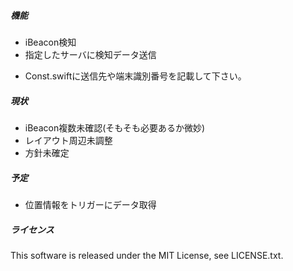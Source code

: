 ##### 機能
 - iBeacon検知
 - 指定したサーバに検知データ送信
  + Const.swiftに送信先や端末識別番号を記載して下さい。

##### 現状
 - iBeacon複数未確認(そもそも必要あるか微妙)
 - レイアウト周辺未調整
 - 方針未確定

##### 予定
 - 位置情報をトリガーにデータ取得

##### ライセンス
This software is released under the MIT License, see LICENSE.txt.
